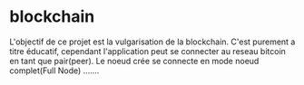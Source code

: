 # blockchain

L'objectif de ce projet est la vulgarisation de la blockchain. C'est purement a titre éducatif, cependant l'application peut se connecter au reseau bitcoin en tant que pair(peer).
Le noeud crée se connecte en mode noeud complet(Full Node) .......
